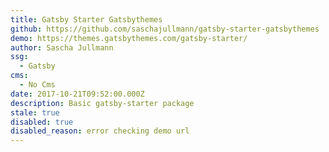 ```yaml
---
title: Gatsby Starter Gatsbythemes
github: https://github.com/saschajullmann/gatsby-starter-gatsbythemes
demo: https://themes.gatsbythemes.com/gatsby-starter/
author: Sascha Jullmann
ssg:
  - Gatsby
cms:
  - No Cms
date: 2017-10-21T09:52:00.000Z
description: Basic gatsby-starter package
stale: true
disabled: true
disabled_reason: error checking demo url
---
```

